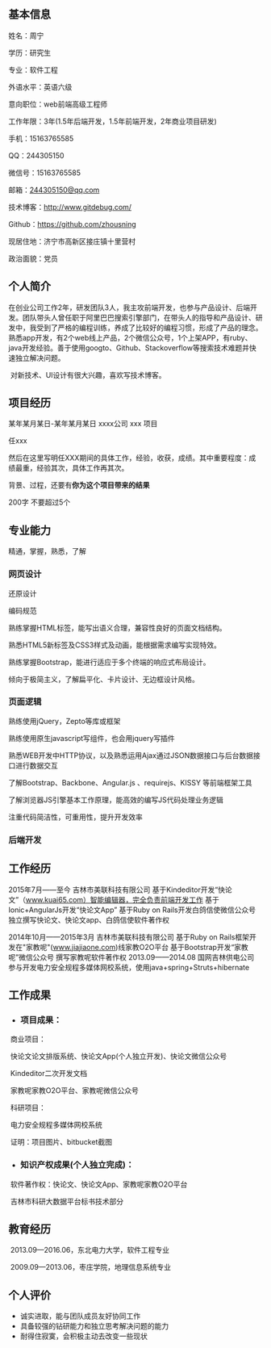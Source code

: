 ## 基本信息

姓名：周宁

学历：研究生

专业：软件工程

外语水平：英语六级

意向职位：web前端高级工程师

工作年限：3年(1.5年后端开发，1.5年前端开发，2年商业项目研发)

手机：15163765585

QQ：244305150

微信号：15163765585

邮箱：244305150@qq.com

技术博客：http://www.gitdebug.com/

Github：https://github.com/zhousning

现居住地：济宁市高新区接庄镇十里营村

政治面貌：党员

## 个人简介

​	在创业公司工作2年，研发团队3人，我主攻前端开发，也参与产品设计、后端开发。团队带头人曾任职于阿里巴巴搜索引擎部门，在带头人的指导和产品设计、研发中，我受到了严格的编程训练，养成了比较好的编程习惯，形成了产品的理念。熟悉app开发，有2个web线上产品，2个微信公众号，1个上架APP，有ruby、java开发经验。善于使用googto、Github、Stackoverflow等搜索技术难题并快速独立解决问题。

​	对新技术、UI设计有很大兴趣，喜欢写技术博客。

## 项目经历

某年某月某日-某年某月某日 xxxx公司 xxx 项目

任xxx

然后在这里写明任XXX期间的具体工作，经验，收获，成绩。其中重要程度：成绩最重，经验其次，具体工作再其次。

背景、过程，还要有**你为这个项目带来的结果**



200字 不要超过5个

## 专业能力

精通，掌握，熟悉，了解

### 网页设计

还原设计

编码规范

熟练掌握HTML标签，能写出语义合理，兼容性良好的页面文档结构。

熟悉HTML5新标签及CSS3样式及动画，能根据需求编写实现特效。

熟练掌握Bootstrap，能进行适应于多个终端的响应式布局设计。

倾向于极简主义，了解扁平化、卡片设计、无边框设计风格。

### 页面逻辑

熟练使用jQuery，Zepto等库或框架

熟练使用原生javascript写组件，也会用jquery写插件

熟悉WEB开发中HTTP协议，以及熟悉运用Ajax通过JSON数据接口与后台数据接口进行数据交互

了解Bootstrap、Backbone、Angular.js 、requirejs、KISSY 等前端框架工具

了解浏览器JS引擎基本工作原理，能高效的编写JS代码处理业务逻辑

注重代码简洁性，可重用性，提升开发效率

### 后端开发

## 工作经历

2015年7月——至今 吉林市美联科技有限公司
  基于Kindeditor开发“快论文”（www.kuai65.com）智能编辑器，完全负责前端开发工作
  基于Ionic+AngularJs开发“快论文App”
  基于Ruby on Rails开发白鸽信使微信公众号
  独立撰写快论文、快论文app、白鸽信使软件著作权 

2014年10月——2015年3月  吉林市美联科技有限公司
  基于Ruby on Rails框架开发在"家教呢"(www.jiajiaone.com)线家教O2O平台
  基于Bootstrap开发“家教呢”微信公众号
  撰写家教呢软件著作权
2013.09——2014.08  国网吉林供电公司
  参与开发电力安全规程多媒体网校系统，使用java+spring+Struts+hibernate

## 工作成果

- ### 项目成果：

​	商业项目：

​		快论文论文排版系统、快论文App(个人独立开发)、快论文微信公众号

​		Kindeditor二次开发文档

​		家教呢家教O2O平台、家教呢微信公众号

​	科研项目：

​		电力安全规程多媒体网校系统

​	证明：项目图片、bitbucket截图

- ### 知识产权成果(个人独立完成)：

​	软件著作权：快论文、快论文App、家教呢家教O2O平台

​	吉林市科研大数据平台标书技术部分

## 教育经历

​	2013.09—2016.06，东北电力大学，软件工程专业

​	2009.09—2013.06，枣庄学院，地理信息系统专业

## 个人评价

- 诚实进取，能与团队成员友好协同工作
- 具备较强的钻研能力和独立思考解决问题的能力
- 耐得住寂寞，会积极主动去改变一些现状